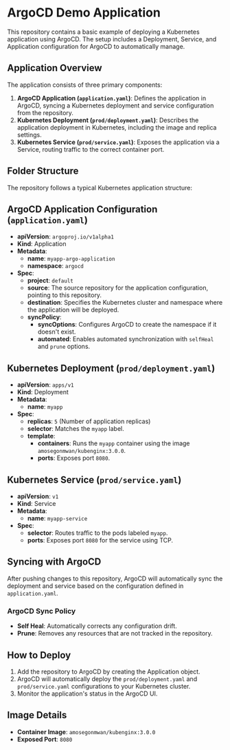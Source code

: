 # ArgoCD Demo Application

This repository contains a basic example of deploying a Kubernetes application using ArgoCD. The setup includes a Deployment, Service, and Application configuration for ArgoCD to automatically manage.

## Application Overview

The application consists of three primary components:
1. **ArgoCD Application (`application.yaml`)**: Defines the application in ArgoCD, syncing a Kubernetes deployment and service configuration from the repository.
2. **Kubernetes Deployment (`prod/deployment.yaml`)**: Describes the application deployment in Kubernetes, including the image and replica settings.
3. **Kubernetes Service (`prod/service.yaml`)**: Exposes the application via a Service, routing traffic to the correct container port.

## Folder Structure

The repository follows a typical Kubernetes application structure:


## ArgoCD Application Configuration (`application.yaml`)

- **apiVersion**: `argoproj.io/v1alpha1`
- **Kind**: Application
- **Metadata**:
  - **name**: `myapp-argo-application`
  - **namespace**: `argocd`
- **Spec**:
  - **project**: `default`
  - **source**: The source repository for the application configuration, pointing to this repository.
  - **destination**: Specifies the Kubernetes cluster and namespace where the application will be deployed.
  - **syncPolicy**:
    - **syncOptions**: Configures ArgoCD to create the namespace if it doesn't exist.
    - **automated**: Enables automated synchronization with `selfHeal` and `prune` options.

## Kubernetes Deployment (`prod/deployment.yaml`)

- **apiVersion**: `apps/v1`
- **Kind**: Deployment
- **Metadata**:
  - **name**: `myapp`
- **Spec**:
  - **replicas**: `5` (Number of application replicas)
  - **selector**: Matches the `myapp` label.
  - **template**:
    - **containers**: Runs the `myapp` container using the image `amosegonmwan/kubenginx:3.0.0`.
    - **ports**: Exposes port `8080`.

## Kubernetes Service (`prod/service.yaml`)

- **apiVersion**: `v1`
- **Kind**: Service
- **Metadata**:
  - **name**: `myapp-service`
- **Spec**:
  - **selector**: Routes traffic to the pods labeled `myapp`.
  - **ports**: Exposes port `8080` for the service using TCP.

## Syncing with ArgoCD

After pushing changes to this repository, ArgoCD will automatically sync the deployment and service based on the configuration defined in `application.yaml`.

### ArgoCD Sync Policy
- **Self Heal**: Automatically corrects any configuration drift.
- **Prune**: Removes any resources that are not tracked in the repository.

## How to Deploy

1. Add the repository to ArgoCD by creating the Application object.
2. ArgoCD will automatically deploy the `prod/deployment.yaml` and `prod/service.yaml` configurations to your Kubernetes cluster.
3. Monitor the application's status in the ArgoCD UI.

## Image Details

- **Container Image**: `amosegonmwan/kubenginx:3.0.0`
- **Exposed Port**: `8080`
